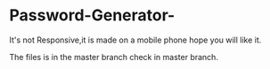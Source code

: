 # Password-Generator-

It's not Responsive,it is made on a mobile phone 
hope you will like it.


The files is in the master branch check in master branch. 
